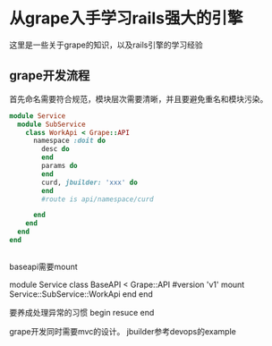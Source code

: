 # 从grape入手学习rails强大的引擎
这里是一些关于grape的知识，以及rails引擎的学习经验
## grape开发流程
首先命名需要符合规范，模块层次需要清晰，并且要避免重名和模块污染。
```ruby
module Service
  module SubService
    class WorkApi < Grape::API
      namespace :doit do
        desc do
        end
        params do
        end
        curd, jbuilder: 'xxx' do
        end
        #route is api/namespace/curd

      end
    end
  end
end
 
```
baseapi需要mount

module Service
  class BaseAPI < Grape::API
    #version 'v1'
    mount Service::SubService::WorkApi
  end
end

要养成处理异常的习惯
begin
resuce
end

grape开发同时需要mvc的设计。
jbuilder参考devops的example

